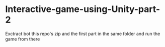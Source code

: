 # Interactive-game-using-Unity-part-2

Exctract bot this repo's zip and the first part in the same folder and run the game from there
